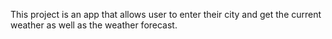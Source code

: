 This project is an app that allows user to enter their city and get the current weather as well as the weather forecast.
